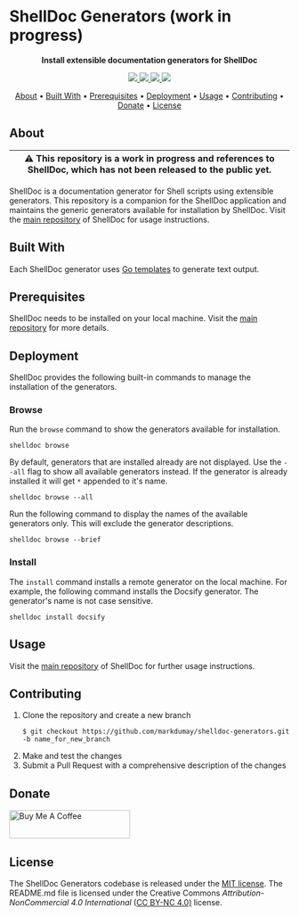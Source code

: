 # ShellDoc Generators (work in progress)

<!-- Tagline -->
<p align="center">
    <b>Install extensible documentation generators for ShellDoc</b>
    <br />
</p>


<!-- Badges -->
<p align="center">
    <a href="https://github.com/markdumay/shelldoc-generators/commits/main" alt="Last commit">
        <img src="https://img.shields.io/github/last-commit/markdumay/shelldoc-generators.svg" />
    </a>
    <a href="https://github.com/markdumay/shelldoc-generators/issues" alt="Issues">
        <img src="https://img.shields.io/github/issues/markdumay/shelldoc-generators.svg" />
    </a>
    <a href="https://github.com/markdumay/shelldoc-generators/pulls" alt="Pulls">
        <img src="https://img.shields.io/github/issues-pr-raw/markdumay/shelldoc-generators.svg" />
    </a>
    <a href="https://github.com/markdumay/shelldoc-generators/blob/main/LICENSE" alt="License">
        <img src="https://img.shields.io/github/license/markdumay/shelldoc-generators" />
    </a>
</p>

<!-- Table of Contents -->
<p align="center">
  <a href="#about">About</a> •
  <a href="#built-with">Built With</a> •
  <a href="#prerequisites">Prerequisites</a> •
  <a href="#deployment">Deployment</a> •
  <a href="#usage">Usage</a> •
  <a href="#contributing">Contributing</a> •
  <a href="#donate">Donate</a> •
  <a href="#license">License</a>
</p>


## About
| :warning: This repository is a work in progress and references to ShellDoc, which has not been released to the public yet. |
| --- |

ShellDoc is a documentation generator for Shell scripts using extensible generators. This repository is a companion for the ShellDoc application and maintains the generic generators available for installation by ShellDoc. Visit the [main repository][shelldoc_repository] of ShellDoc for usage instructions.


<!-- TODO: add tutorial deep-link 
Detailed background information is available on the author's [personal blog][blog].
-->

## Built With
Each ShellDoc generator uses [Go templates][go_template] to generate text output.

## Prerequisites
ShellDoc needs to be installed on your local machine. Visit the [main repository][shelldoc_repository] for more details.

## Deployment
ShellDoc provides the following built-in commands to manage the installation of the generators.

### Browse
Run the `browse` command to show the generators available for installation.

```console
shelldoc browse
```

By default, generators that are installed already are not displayed. Use the `--all` flag to show all available generators instead. If the generator is already installed it will get `*` appended to it's name.

```console
shelldoc browse --all
```

Run the following command to display the names of the available generators only. This will exclude the generator descriptions.

```console
shelldoc browse --brief
```

### Install
The `install` command installs a remote generator on the local machine. For example, the following command installs the Docsify generator. The generator's name is not case sensitive.

```console
shelldoc install docsify
```

<!--
### Remove an Installed Generator
### Upgrade Installed Generators
-->

## Usage
Visit the [main repository][shelldoc_repository] of ShellDoc for further usage instructions.

## Contributing
1. Clone the repository and create a new branch 
    ```console
    $ git checkout https://github.com/markdumay/shelldoc-generators.git -b name_for_new_branch
    ```
2. Make and test the changes
3. Submit a Pull Request with a comprehensive description of the changes


## Donate
<a href="https://www.buymeacoffee.com/markdumay" target="_blank"><img src="https://cdn.buymeacoffee.com/buttons/lato-orange.png" alt="Buy Me A Coffee" style="height: 51px !important;width: 217px !important;"></a>

## License
The ShellDoc Generators codebase is released under the [MIT license][license]. The README.md file <!-- and files in the "[wiki][wiki]" repository are --> is licensed under the Creative Commons *Attribution-NonCommercial 4.0 International* ([CC BY-NC 4.0)][cc-by-nc-4.0] license.

<!-- MARKDOWN PUBLIC LINKS -->
[cc-by-nc-4.0]: https://creativecommons.org/licenses/by-nc/4.0/
[docsify_url]: https://docsify.js.org
[go_template]: https://golang.org/pkg/text/template/

<!-- MARKDOWN MAINTAINED LINKS -->
<!-- TODO: add blog link
[blog]: https://markdumay.com
-->
[blog]: https://github.com/markdumay
[license]: https://github.com/markdumay/shelldoc-generators/blob/main/LICENSE
[shelldoc_repository]: https://github.com/markdumay/shelldoc.git
[repository]: https://github.com/markdumay/shelldoc-generators.git
<!-- [wiki]: https://github.com/markdumay/shelldoc-generators/wiki/
[wiki_commands]: https://github.com/markdumay/shelldoc-generators/wiki/Available-Commands
[wiki_dependencies]: https://github.com/markdumay/shelldoc-generators/wiki/Defining-Dependencies
[wiki_tags]: https://github.com/markdumay/shelldoc-generators/wiki/Using-Comments-Tags -->
